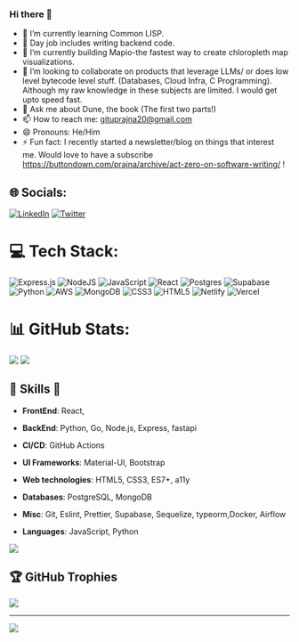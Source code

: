 ### Hi there 👋



- 🔭 I’m currently learning Common LISP.
- 🔭 Day job includes writing backend code.
- 🌱 I’m currently building Mapio-the fastest way to create chloropleth map visualizations.
- 👯 I’m looking to collaborate on products that leverage LLMs/ or does low level bytecode level stuff. (Databases, Cloud Infra, C Programming). Although my raw knowledge in these subjects are limited. I would get upto speed  fast.
- 💬 Ask me about Dune, the book (The first two parts!)
- 📫 How to reach me: gituprajna20@gmail.com
- 😄 Pronouns: He/Him
- ⚡ Fun fact: I recently started a newsletter/blog on things that interest me. Would love to have a subscribe https://buttondown.com/prajna/archive/act-zero-on-software-writing/ !

## 🌐 Socials:
[![LinkedIn](https://img.shields.io/badge/LinkedIn-%230077B5.svg?logo=linkedin&logoColor=white)](https://linkedin.com/in/prajna-prayas) [![Twitter](https://img.shields.io/badge/Twitter-%231DA1F2.svg?logo=Twitter&logoColor=white)](https://twitter.com/PrajnaPrayas) 

# 💻 Tech Stack:
![Express.js](https://img.shields.io/badge/express.js-%23404d59.svg?style=flat&logo=express&logoColor=%2361DAFB) ![NodeJS](https://img.shields.io/badge/node.js-6DA55F?style=flat&logo=node.js&logoColor=white) ![JavaScript](https://img.shields.io/badge/javascript-%23323330.svg?style=flat&logo=javascript&logoColor=%23F7DF1E) ![React](https://img.shields.io/badge/react-%2320232a.svg?style=flat&logo=react&logoColor=%2361DAFB) ![Postgres](https://img.shields.io/badge/postgres-%23316192.svg?style=flat&logo=postgresql&logoColor=white) 	![Supabase](https://img.shields.io/badge/Supabase-3ECF8E?style=flat&logo=supabase&logoColor=white) ![Python](https://img.shields.io/badge/python-3670A0?style=flat&logo=python&logoColor=ffdd54) ![AWS](https://img.shields.io/badge/AWS-%23FF9900.svg?style=flat&logo=amazon-aws&logoColor=white) ![MongoDB](https://img.shields.io/badge/MongoDB-%234ea94b.svg?style=flat&logo=mongodb&logoColor=white) ![CSS3](https://img.shields.io/badge/css3-%231572B6.svg?style=flat&logo=css3&logoColor=white) ![HTML5](https://img.shields.io/badge/html5-%23E34F26.svg?style=flat&logo=html5&logoColor=white) ![Netlify](https://img.shields.io/badge/netlify-%23000000.svg?style=flat&logo=netlify&logoColor=#00C7B7) ![Vercel](https://img.shields.io/badge/vercel-%23000000.svg?style=flat&logo=vercel&logoColor=white)
# 📊 GitHub Stats:
![](https://github-readme-stats.vercel.app/api?username=Prajna1999&theme=default&hide_border=false&include_all_commits=false&count_private=true)
![](https://github-readme-streak-stats.herokuapp.com/?user=Prajna1999&theme=default&hide_border=false)


##  🎉 Skills  🎉
- **FrontEnd**: React, 
- **BackEnd**:  Python, Go, Node.js, Express, fastapi
- **CI/CD**:    GitHub Actions

  
  
- **UI Frameworks**: Material-UI, Bootstrap
- **Web technologies**: HTML5, CSS3, ES7+, a11y
- **Databases**: PostgreSQL, MongoDB
- **Misc**: Git, Eslint, Prettier, Supabase, Sequelize, typeorm,Docker, Airflow
- **Languages**: JavaScript, Python

![](https://github-readme-stats.vercel.app/api/top-langs/?username=Prajna1999&theme=default&hide_border=false&include_all_commits=false&count_private=true&layout=compact)

## 🏆 GitHub Trophies
![](https://github-profile-trophy.vercel.app/?username=Prajna1999&theme=flat&no-frame=false&no-bg=false&margin-w=4)



---
[![](https://visitcount.itsvg.in/api?id=Prajna1999&icon=0&color=0)](https://visitcount.itsvg.in)


